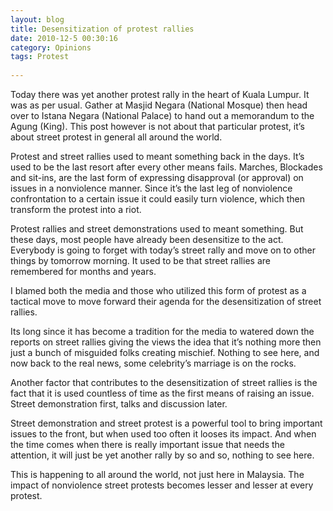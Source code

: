 ```yaml
---
layout: blog
title: Desensitization of protest rallies
date: 2010-12-5 00:30:16
category: Opinions
tags: Protest
 
---
```


Today there was yet another protest rally in the heart of Kuala Lumpur. It was as per usual. Gather at Masjid Negara (National Mosque) then head over to Istana Negara (National Palace) to hand out a memorandum to the Agung (King). This post however is not about that particular protest, it’s about street protest in general all around the world.

Protest and street rallies used to meant something back in the days. It’s used to be the last resort after every other means fails. Marches, Blockades and sit-ins, are the last form of expressing disapproval (or approval) on issues in a nonviolence manner. Since it’s the last leg of nonviolence confrontation to a certain issue it could easily turn violence, which then transform the protest into a riot.

Protest rallies and street demonstrations used to meant something. But these days, most people have already been desensitize to the act. Everybody is going to forget with today’s street rally and move on to other things by tomorrow morning. It used to be that street rallies are remembered for months and years.

I blamed both the media and those who utilized this form of protest as a tactical move to move forward their agenda for the desensitization of street rallies.

Its long since it has become a tradition for the media to watered down the reports on street rallies giving the views the idea that it’s nothing more then just a bunch of misguided folks creating mischief. Nothing to see here, and now back to the real news, some celebrity’s marriage is on the rocks.

Another factor that contributes to the desensitization of street rallies is the fact that it is used countless of time as the first means of raising an issue. Street demonstration first, talks and discussion later.

Street demonstration and street protest is a powerful tool to bring important issues to the front, but when used too often it looses its impact. And when the time comes when there is really important issue that needs the attention, it will just be yet another rally by so and so, nothing to see here.

This is happening to all around the world, not just here in Malaysia. The impact of nonviolence street protests becomes lesser and lesser at every protest.
